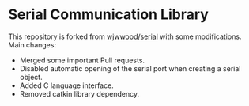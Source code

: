 # Serial Communication Library

This repository is forked from [wjwwood/serial](https://github.com/wjwwood/serial) with some modifications.
Main changes:

* Merged some important Pull requests.
* Disabled automatic opening of the serial port when creating a serial object.
* Added C language interface.
* Removed catkin library dependency.